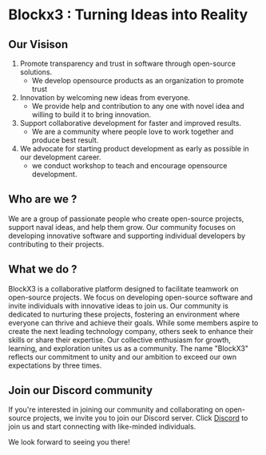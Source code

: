 # Blockx3 : Turning Ideas into Reality

## Our Visison
1. Promote transparency and trust in software through open-source solutions.
   - We develop opensource products as an organization to promote trust
2. Innovation by welcoming new ideas from everyone.
   - We provide help and contribution to any one with novel idea and willing to build it to bring innovation.
3. Support collaborative development for faster and improved results.
   - We are a community where people love to work together and produce best result.
4. We advocate for starting product development as early as possible in our development career.
   - we conduct workshop to teach and encourage opensource development.
  
  
## Who are we ?
We are a group of passionate people who create open-source projects, support naval ideas, and help them grow. Our community focuses on developing innovative software and supporting individual developers by contributing to their projects.

## What we do ?
BlockX3 is a collaborative platform designed to facilitate teamwork on open-source projects. We focus on developing open-source software and invite individuals with innovative ideas to join us. Our community is dedicated to nurturing these projects, fostering an environment where everyone can thrive and achieve their goals. While some members aspire to create the next leading technology company, others seek to enhance their skills or share their expertise. Our collective enthusiasm for growth, learning, and exploration unites us as a community. The name "BlockX3" reflects our commitment to unity and our ambition to exceed our own expectations by three times.

## Join our Discord community
If you're interested in joining our community and collaborating on open-source projects, we invite you to join our Discord server. Click [Discord](https://discord.gg/your-invite-link) to join us and start connecting with like-minded individuals.

We look forward to seeing you there!
